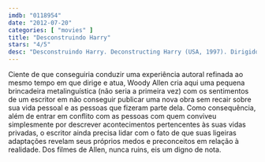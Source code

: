 ```yaml
---
imdb: "0118954"
date: "2012-07-20"
categories: [ "movies" ]
title: "Desconstruindo Harry"
stars: "4/5"
desc: "Desconstruindo Harry. Deconstructing Harry (USA, 1997). Dirigido por Woody Allen. Escrito por Woody Allen. Com Judy Davis, Julia Louis-Dreyfus, Stephanie Roth Haberle, Dan Frazer, Joel Leffert, Lynn Cohen, Richard Benjamin, Joe Buck, Jane Hoffman."
---
```

Ciente de que conseguiria conduzir uma experiência autoral refinada ao mesmo tempo em que dirige e atua, Woody Allen cria aqui uma pequena brincadeira metalinguística (não seria a primeira vez) com os sentimentos de um escritor em não conseguir publicar uma nova obra sem recair sobre sua vida pessoal e as pessoas que fizeram parte dela. Como consequência, além de entrar em conflito com as pessoas com quem conviveu simplesmente por descrever acontecimentos pertencentes às suas vidas privadas, o escritor ainda precisa lidar com o fato de que suas ligeiras adaptações revelam seus próprios medos e preconceitos em relação à realidade. Dos filmes de Allen, nunca ruins, eis um digno de nota.

